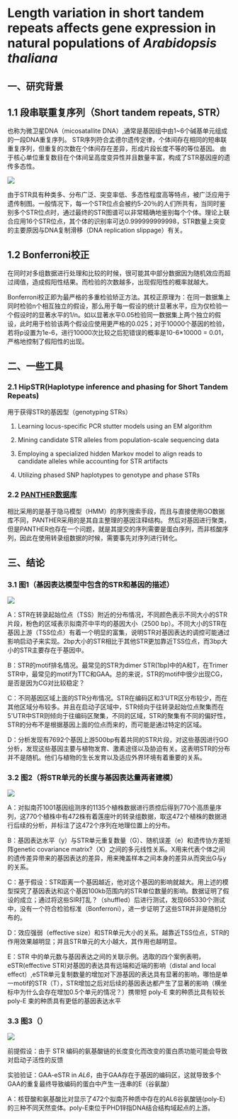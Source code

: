 # Length variation in short tandem repeats affects gene expression in natural populations of *Arabidopsis thaliana*
## 一、研究背景
## 1.1 段串联重复序列（Short tandem repeats, STR）
也称为微卫星DNA（micosatallite DNA）,通常是基因组中由1~6个碱基单元组成的一段DNA重复序列。
STR序列符合孟德尔遗传定律，个体间存在相同的短串联重复序列，但重复的次数在个体间存在差异，形成片段长度不等的等位基因。
由于核心单位重复数目在个体间呈高度变异性并且数量丰富，构成了STR基因座的遗传多态性。

![](./Fig/STR.png)

由于STR具有种类多、分布广泛、突变率低、多态性程度高等特点，被广泛应用于遗传制图。一般情况下，每一个STR位点会被约5-20％的人们所共有，当同时鉴别多个STR位点时，通过最终的STR图谱可以非常精确地鉴别每个个体。理论上联合应用16个STR位点，其个体的识别率可达0.999999999998，STR数量上突变的主要原因与DNA复制滑移（DNA replication slippage）有关。

## 1.2 Bonferroni校正
在同时对多组数据进行处理和比较的时候，很可能其中部分数据因为随机效应而超过阈值，造成假阳性结果。而检验的次数越多，出现假阳性的概率就越大。

Bonferroni校正即为最严格的多重检验矫正方法。其校正原理为：在同一数据集上同时检验n个相互独立的假设，那么用于每一假设的统计显著水平，应为仅检验一个假设时的显著水平的1/n。如以显著水平0.05检验同一数据集上两个独立的假设，此时用于检验该两个假设应使用更严格的0.025；对于10000个基因的检验，若将p设置为1e-6，进行10000次比较之后犯错误的概率是10-6\*10000 = 0.01，严格地控制了假阳性的出现。




## 二、一些工具
### 2.1 HipSTR(Haplotype inference and phasing for Short Tandem Repeats)
用于获得STR的基因型（genotyping STRs）

1. Learning locus-specific PCR stutter models using an EM algorithm

2. Mining candidate STR alleles from population-scale sequencing data

3. Employing a specialized hidden Markov model to align reads to candidate alleles while accounting for STR artifacts

4. Utilizing phased SNP haplotypes to genotype and phase STRs

### 2.2 [PANTHER数据库](http://pantherdb.org/)

相比采用的是基于隐马模型（HMM）的序列搜索手段，而且与直接使用GO数据库不同，PANTHER采用的是其自主整理的基因注释结构。
然后对基因进行聚类，但是PANTHER也存在一个问题，就是其提交的序列需要是蛋白序列，而非核酸序列，因此在使用转录组数据的时候，需要事先对序列进行转化。






## 三、结论
### 3.1 图1（基因表达模型中包含的STR和基因的描述）
![](./Fig/fig1.png)

A：STR在转录起始位点（TSS）附近的分布情况，不同颜色表示不同大小的STR片段，粉色的区域表示拟南芥中平均的基因大小（2500 bp）。不同大小的STR在基因上游（TSS位点）有着一个明显的富集，说明STR对基因表达的调控可能通过影响启动子来实现。2bp大小的STR相比于其他STR更加靠近TSS位点，而3bp大小的STR主要存在于基因中。

B：STR的motif排名情况。最常见的STR为dimer STR(1bp)中的A和T，在Trimer STR中，最常见的motif为TTC和GAA。总的来说，STR的motif中很少出现CG，是否是因为CG对比较稳定？

C：不同基因区域上面的STR分布情况。STR在编码区和3’UTR区分布较少，而在其他区域分布较多。并且在启动子区域中，STR倾向于往转录起始位点聚集而在5'UTR中STR则倾向于往编码区聚集，不同的区域，STR的聚集有不同的偏好性，STR的分布不是根据基因上面的位点而来的，而可能是通过特定的区域。

D：分析发现有7692个基因上游500bp有着共同的STR片段，对这些基因进行GO分析，发现这些基因主要与植物发育、激素途径以及胁迫有关。这表明STR的分布并不是随机。他们与植物的生长发育以及适应外界环境有着重要的关系。

### 3.2 图2（将STR单元的长度与基因表达量两者建模）
![](./Fig/fig2.png)

A：对拟南芥1001基因组测序的1135个植株数据进行质控后得到770个高质量序列，这770个植株中有472株有着莲座叶的转录组数据，取这472个植株的数据进行后续的分析，并标注了这472个序列在地理位置上的分布。

B：基因表达水平（y）与STR单元重复数量（G）、随机误差（e）和遗传协方差矩阵genetic covariance matrix?（X）之间的多元线性关系。X用来代表个体之间的遗传差异带来的基因表达的差异，用来掩盖样本之间本身的差异从而突出G与y的关系。

C：基于假设：STR距离一个基因越近，他对这个基因的影响就越大。用上述的模型探究了基因表达和这个基因100kb范围内的STR单位数量的影响。数据证明了假设的成立；通过将这些SIR打乱？（shuffled）后进行测试，发现665330个测试中，没有一个符合检验标准（Bonferroni），进一步证明了这些STR并非是随机分布的。

D：效应强弱（effective size）和STR单元大小的关系。越靠近TSS位点，STR的作用效果越明显；并且STR单元的大小越大，其作用也越明显。

E：STR 中的单元数与基因表达之间的关联示例。选取的四个案例表明，eSTR(effective STR)对基因的表达具有远端和近端的影响（distal and local effect）,eSTR单元复制数量的增加对下游基因的表达具有显著的影响，哪怕是单一motif的STR（T），STR增加之后对后续的基因表达都产生了显著的影响（横坐标中为什么会存在增加0.5个单元的情况？）携带短 poly-E 束的种质比具有较长 poly-E 束的种质具有更低的基因表达水平

### 3.3 图3（）
![](./Fig/fig3.png)

前提假设：由于 STR 编码的氨基酸链的长度变化而改变的蛋白质功能可能会导致对启动子活性的反馈

实验验证：GAA-eSTR in *AL6*，由于GAA存在于基因的编码区，这就导致多个GAA的重复最终导致编码的蛋白中产生一连串的E（谷氨酸）

A：核苷酸和氨基酸比对显示了472个拟南芥种质中存在的AL6谷氨酸链(poly-E)的三种不同天然变体。poly-E束位于PHD锌指DNA结合结构域起点的上游。

